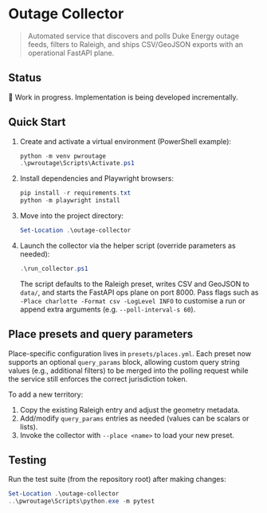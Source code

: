 # Outage Collector

> Automated service that discovers and polls Duke Energy outage feeds, filters to Raleigh, and ships CSV/GeoJSON exports with an operational FastAPI plane.

## Status

🚧 Work in progress. Implementation is being developed incrementally.

## Quick Start

1. Create and activate a virtual environment (PowerShell example):

   ```powershell
   python -m venv pwroutage
   .\pwroutage\Scripts\Activate.ps1
   ```

2. Install dependencies and Playwright browsers:

   ```powershell
   pip install -r requirements.txt
   python -m playwright install
   ```

3. Move into the project directory:

   ```powershell
   Set-Location .\outage-collector
   ```

4. Launch the collector via the helper script (override parameters as needed):

   ```powershell
   .\run_collector.ps1
   ```

   The script defaults to the Raleigh preset, writes CSV and GeoJSON to `data/`, and starts the FastAPI ops plane on port 8000. Pass flags such as `-Place charlotte -Format csv -LogLevel INFO` to customise a run or append extra arguments (e.g. `--poll-interval-s 60`).

## Place presets and query parameters

Place-specific configuration lives in `presets/places.yml`. Each preset now supports an optional `query_params` block, allowing custom query string values (e.g., additional filters) to be merged into the polling request while the service still enforces the correct jurisdiction token.

To add a new territory:

1. Copy the existing Raleigh entry and adjust the geometry metadata.
2. Add/modify `query_params` entries as needed (values can be scalars or lists).
3. Invoke the collector with `--place <name>` to load your new preset.

## Testing

Run the test suite (from the repository root) after making changes:

```powershell
Set-Location .\outage-collector
..\pwroutage\Scripts\python.exe -m pytest
```
